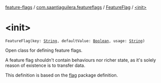 [feature-flags](../../index.md) / [com.saantiaguilera.featureflags](../index.md) / [FeatureFlag](index.md) / [&lt;init&gt;](./-init-.md)

# &lt;init&gt;

`FeatureFlag(key: `[`String`](https://kotlinlang.org/api/latest/jvm/stdlib/kotlin/-string/index.html)`, defaultValue: `[`Boolean`](https://kotlinlang.org/api/latest/jvm/stdlib/kotlin/-boolean/index.html)`, usage: `[`String`](https://kotlinlang.org/api/latest/jvm/stdlib/kotlin/-string/index.html)`)`

Open class for defining feature flags.

A feature flag shouldn't contain behaviours nor richer state, as it's solely reason of existence
is to transfer data.

This definition is based on the [flag](https://golang.org/pkg/flag) package definition.

